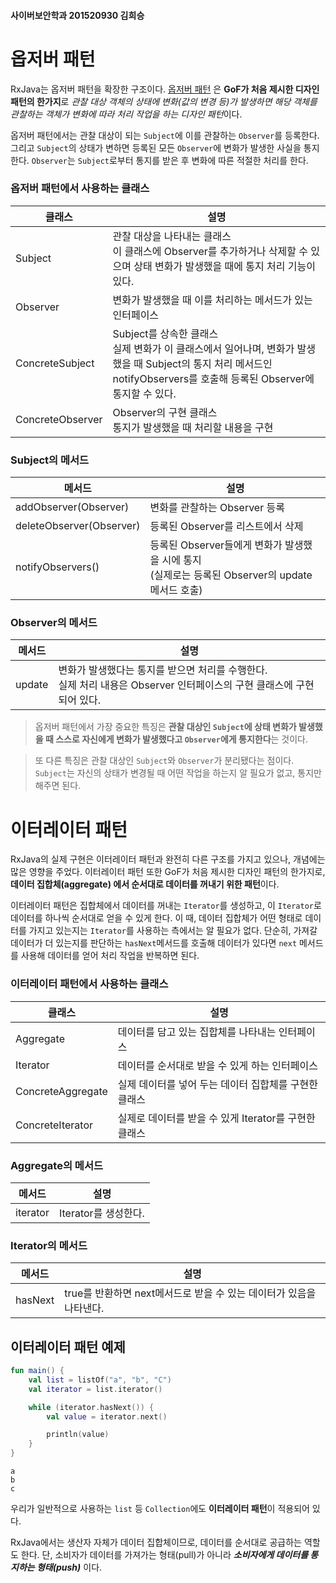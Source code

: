 #### 사이버보안학과 201520930 김희승
# 옵저버 패턴

RxJava는 옵저버 패턴을 확장한 구조이다. [옵저버 패턴](https://ko.wikipedia.org/wiki/%EC%98%B5%EC%84%9C%EB%B2%84_%ED%8C%A8%ED%84%B4) 은
**GoF가 처음 제시한 디자인 패턴의 한가지**로 *관찰 대상 객체의 상태에 변화(값의 변경 등)가 발생하면 해당 객체를 관찰하는 객체가 변화에 따라 처리 작업을 하는 디자인 패턴*이다.

옵저버 패턴에서는 관찰 대상이 되는 `Subject`에 이를 관찰하는 `Observer`를 등록한다. 그리고 `Subject`의 상태가 변하면 등록된 모든 `Observer`에 변화가 발생한 사실을
통지한다. `Observer`는 `Subject`로부터 통지를 받은 후 변화에 따른 적절한 처리를 한다.

### 옵저버 패턴에서 사용하는 클래스

| 클래스              | 설명                                                                                                                    |
|------------------|-----------------------------------------------------------------------------------------------------------------------|
| Subject          | 관찰 대상을 나타내는 클래스<br/>이 클래스에 Observer를 추가하거나 삭제할 수 있으며 상태 변화가 발생했을 때에 통지 처리 기능이 있다.                                     |
| Observer         | 변화가 발생했을 때 이를 처리하는 메서드가 있는 인터페이스                                                                                      |
| ConcreteSubject  | Subject를 상속한 클래스<br/>실제 변화가 이 클래스에서 일어나며, 변화가 발생했을 때 Subject의 통지 처리 메서드인 notifyObservers를 호출해 등록된 Observer에 통지할 수 있다. |
| ConcreteObserver | Observer의 구현 클래스<br/>통지가 발생했을 때 처리할 내용을 구현                                                                            |

### Subject의 메서드

| 메서드                      | 설명                                                                   |
|--------------------------|----------------------------------------------------------------------|
| addObserver(Observer)    | 변화를 관찰하는 Observer 등록                                                 |
| deleteObserver(Observer) | 등록된 Observer를 리스트에서 삭제                                               |
| notifyObservers()        | 등록된 Observer들에게 변화가 발생했을 시에 통지<br/>(실제로는 등록된 Observer의 update메서드 호출) |

### Observer의 메서드

| 메서드    | 설명                                                                         |
|--------|----------------------------------------------------------------------------|
| update | 변화가 발생했다는 통지를 받으면 처리를 수행한다.<br/>실제 처리 내용은 Observer 인터페이스의 구현 클래스에 구현되어 있다. |

> 옵저버 패턴에서 가장 중요한 특징은 **관찰 대상인 `Subject`에 상태 변화가 발생했을 때 스스로 자신에게 변화가 발생했다고 `Observer`에게 통지한다**는 것이다.

> 또 다른 특징은 관찰 대상인 `Subject`와 `Observer`가 분리됐다는 점이다. `Subject`는 자신의 상태가 변경될 때 어떤 작업을 하는지 알 필요가 없고, 통지만 해주면 된다.

# 이터레이터 패턴

RxJava의 실제 구현은 이터레이터 패턴과 완전히 다른 구조를 가지고 있으나, 개념에는 많은 영향을 주었다. 이터레이터 패턴 또한 GoF가 처음 제시한 디자인 패턴의 한가지로, **데이터 집합체(aggregate)
에서 순서대로 데이터를 꺼내기 위한 패턴**이다.

이터레이터 패턴은 집합체에서 데이터를 꺼내는 `Iterator`를 생성하고, 이 `Iterator`로 데이터를 하나씩 순서대로 얻을 수 있게 한다. 이 때, 데이터 집합체가 어떤 형태로 데이터를 가지고
있는지는 `Iterator`를 사용하는 측에서는 알 필요가 없다. 단순히, 가져갈 데이터가 더 있는지를 판단하는 `hasNext`메서드를 호출해 데이터가 있다면 `next` 메서드를 사용해 데이터를 얻어 처리 작업을
반복하면 된다.

### 이터레이터 패턴에서 사용하는 클래스

| 클래스               | 설명                                 |
|-------------------|------------------------------------|
| Aggregate         | 데이터를 담고 있는 집합체를 나타내는 인터페이스         |
| Iterator          | 데이터를 순서대로 받을 수 있게 하는 인터페이스         |
| ConcreteAggregate | 실제 데이터를 넣어 두는 데이터 집합체를 구현한 클래스     |
| ConcreteIterator  | 실제로 데이터를 받을 수 있게 Iterator를 구현한 클래스 |

### Aggregate의 메서드

| 메서드      | 설명              |
|----------|-----------------|
| iterator | Iterator를 생성한다. |

### Iterator의 메서드

| 메서드     | 설명                                         |
|---------|--------------------------------------------|
| hasNext | true를 반환하면 next메서드로 받을 수 있는 데이터가 있음을 나타낸다. |

## 이터레이터 패턴 예제

```kotlin
fun main() {
    val list = listOf("a", "b", "C")
    val iterator = list.iterator()

    while (iterator.hasNext()) {
        val value = iterator.next()

        println(value)
    }
}
```

```text
a
b
c
```

우리가 일반적으로 사용하는 `list` 등 `Collection`에도 **이터레이터 패턴**이 적용되어 있다.

RxJava에서는 생산자 자체가 데이터 집합체이므로, 데이터를 순서대로 공급하는 역할도 한다. 단, 소비자가 데이터를 가져가는 형태(pull)가 아니라 ***소비자에게 데이터를 통지하는 형태(push)*** 이다. 
